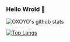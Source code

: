 ### Hello Wrold 👋

![OXOYO's github stats](https://github-readme-stats.vercel.app/api?username=eastFu&show_icons=true&theme=vue)

[![Top Langs](https://github-readme-stats.vercel.app/api/top-langs/?username=eastFu)](https://github.com/anuraghazra/github-readme-stats)

<!--
**eastFu/eastFu** is a ✨ _special_ ✨ repository because its `README.md` (this file) appears on your GitHub profile.

Here are some ideas to get you started:

- 🔭 I’m currently working on ...
- 🌱 I’m currently learning ...
- 👯 I’m looking to collaborate on ...
- 🤔 I’m looking for help with ...
- 💬 Ask me about ...
- 📫 How to reach me: ...
- 😄 Pronouns: ...
- ⚡ Fun fact: ...
-->
